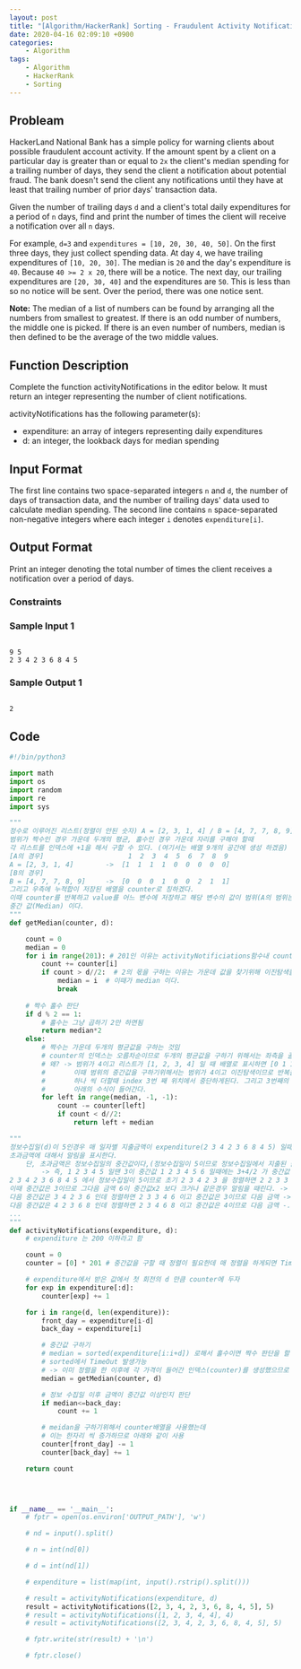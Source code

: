 ```yaml
---
layout: post
title: "[Algorithm/HackerRank] Sorting - Fraudulent Activity Notifications"
date: 2020-04-16 02:09:10 +0900
categories: 
    - Algorithm
tags:
    - Algorithm
    - HackerRank
    - Sorting
---
```


<!-- more -->


## Probleam
HackerLand National Bank has a simple policy for warning clients about possible fraudulent account activity. If the amount spent by a client on a particular day is greater than or equal to `2x` the client's median spending for a trailing number of days, they send the client a notification about potential fraud. The bank doesn't send the client any notifications until they have at least that trailing number of prior days' transaction data.

Given the number of trailing days `d` and a client's total daily expenditures for a period of `n` days, find and print the number of times the client will receive a notification over all `n` days.

For example, `d=3` and `expenditures = [10, 20, 30, 40, 50]`. On the first three days, they just collect spending data. At day `4`, we have trailing expenditures of `[10, 20, 30]`. The median is `20` and the day's expenditure is `40`. Because `40 >= 2 x 20`, there will be a notice. The next day, our trailing expenditures are `[20, 30, 40]` and the expenditures are `50`. This is less than  so no notice will be sent. Over the period, there was one notice sent.

**Note:** The median of a list of numbers can be found by arranging all the numbers from smallest to greatest. If there is an odd number of numbers, the middle one is picked. If there is an even number of numbers, median is then defined to be the average of the two middle values.

## Function Description
Complete the function activityNotifications in the editor below. It must return an integer representing the number of client notifications.

activityNotifications has the following parameter(s):
- expenditure: an array of integers representing daily expenditures
- d: an integer, the lookback days for median spending

## Input Format
The first line contains two space-separated integers `n` and `d`, the number of days of transaction data, and the number of trailing days' data used to calculate median spending.
The second line contains `n` space-separated non-negative integers where each integer `i` denotes `expenditure[i]`.

## Output Format
Print an integer denoting the total number of times the client receives a notification over a period of  days.


### Constraints

### Sample Input 1
```

9 5
2 3 4 2 3 6 8 4 5
```


### Sample Output 1
```

2
```


## Code

```python
#!/bin/python3

import math
import os
import random
import re
import sys

"""
정수로 이루어진 리스트(정렬이 안된 숫자) A = [2, 3, 1, 4] / B = [4, 7, 7, 8, 9] 가 있을 때 각각 범위가 A는 4, B는 5일 때
범위가 짝수인 경우 가운데 두개의 평균, 홀수인 경우 가운데 자리를 구해야 할때
각 리스트를 인덱스에 +1을 해서 구할 수 있다. (여기서는 배열 9개의 공간에 생성 하겠음)
[A의 경우]                     1  2  3  4  5  6  7  8  9  
A = [2, 3, 1, 4]        ->  [1  1  1  1  0  0  0  0  0]
[B의 경우]
B = [4, 7, 7, 8, 9]     ->  [0  0  0  1  0  0  2  1  1]
그리고 우측에 누적합이 저장된 배열을 counter로 칭하겠다.
이때 counter를 반복하고 value를 어느 변수에 저장하고 해당 변수의 값이 범위(A의 범위는4, B의 범위는5)를 2로 나누어 몫이 큰 시점이
중간 값(Median) 이다.
"""
def getMedian(counter, d):

    count = 0
    median = 0
    for i in range(201): # 201인 이유는 activityNotificiations함수내 counter 선언시 201까지 했으므로
        count += counter[i]
        if count > d//2:  # 2의 몫을 구하는 이유는 가운데 값을 찾기위해 이진탐색을 했기 때문
            median = i  # 이때가 median 이다.
            break
    
    # 짝수 홀수 판단
    if d % 2 == 1:
        # 홀수는 그냥 곱하기 2만 하면됨
        return median*2
    else:
        # 짝수는 가운데 두개의 평균값을 구하는 것임
        # counter의 인덱스는 오름차순이므로 두개의 평균값을 구하기 위해서는 좌측을 골라야한다.
        # 왜? -> 범위가 4이고 리스트가 [1, 2, 3, 4] 일 때 배열로 표시하면 [0 1 1 1 1] 이다.
        #       이때 범위의 중간값을 구하기위해서는 범위가 4이고 이진탐색이므로 반복을 하게되면 배열 [0 1 1 1 1]에서 값을 
        #       하나 씩 더할때 index 3번 째 위치에서 중단하게된다. 그리고 3번째의 위치는 숫자 3이지만 2를 찾기위해서는 왼쪽이므로
        #       아래의 수식이 들어간다.
        for left in range(median, -1, -1):
            count -= counter[left]
            if count < d//2:
                return left + median

"""
정보수집일(d)이 5인경우 매 일자별 지출금액이 expenditure(2 3 4 2 3 6 8 4 5) 일때
초과금액에 대해서 알림을 표시한다.
    단, 초과금액은 정보수집일의 중간값이다,(정보수집일이 5이므로 정보수집일에서 지출된 금액을 오름차순 후 해당 금액의 중간금액이 중간값)
        -> 즉, 1 2 3 4 5 일땐 3이 중간값 1 2 3 4 5 6 일때에는 3+4/2 가 중간값
2 3 4 2 3 6 8 4 5 에서 정보수집일이 5이므로 초기 2 3 4 2 3 을 정렬하면 2 2 3 3 4 이다.
이때 중간값은 3이므로 그다음 금액 6이 중간값x2 보다 크거나 같은경우 알림을 때린다. -> 6 >= 3x2 True 이므로 알림 count += 1
다음 중간값은 3 4 2 3 6 인데 정렬하면 2 3 3 4 6 이고 중간값은 3이므로 다음 금액 -> 8 >= 3x2 True 이므로 알림 count+= 1
다음 중간값은 4 2 3 6 8 인데 정렬하면 2 3 4 6 8 이고 중간값은 4이므로 다음 금액 -. 4 >= 4x2 False 이므로 알림은 하지 않는다.
...
"""
def activityNotifications(expenditure, d):
    # expenditure 는 200 이하라고 함

    count = 0
    counter = [0] * 201 # 중간값을 구할 때 정렬이 필요한데 매 정렬을 하게되면 TimeOut에 걸림

    # expenditure에서 받은 값에서 첫 회전의 d 만큼 counter에 두자
    for exp in expenditure[:d]:
        counter[exp] += 1

    for i in range(d, len(expenditure)):
        front_day = expenditure[i-d]
        back_day = expenditure[i]

        # 중간값 구하기
        # median = sorted(expenditure[i:i+d]) 로해서 홀수이면 짝수 판단을 할 수도 있지만
        # sorted에서 TimeOut 발생가능
        # -> 이미 정렬을 한 이후에 각 가격이 들어간 인덱스(counter)를 생성했으므로 이를 이용하자.
        median = getMedian(counter, d)

        # 정보 수집일 이후 금액이 중간값 이상인지 판단
        if median<=back_day:
            count += 1

        # meidan을 구하기위해서 counter배열을 사용했는데
        # 이는 한자리 씩 증가하므로 아래와 같이 사용
        counter[front_day] -= 1
        counter[back_day] += 1

    return count

    


if __name__ == '__main__':
    # fptr = open(os.environ['OUTPUT_PATH'], 'w')

    # nd = input().split()

    # n = int(nd[0])

    # d = int(nd[1])

    # expenditure = list(map(int, input().rstrip().split()))

    # result = activityNotifications(expenditure, d)
    result = activityNotifications([2, 3, 4, 2, 3, 6, 8, 4, 5], 5)
    # result = activityNotifications([1, 2, 3, 4, 4], 4)
    # result = activityNotifications([2, 3, 4, 2, 3, 6, 8, 4, 5], 5)

    # fptr.write(str(result) + '\n')

    # fptr.close()
```
